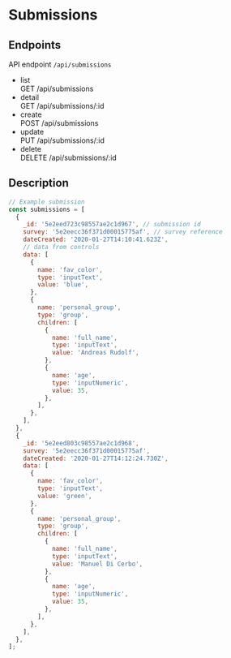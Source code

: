 # Submissions

## Endpoints

API endpoint `/api/submissions`

- list<br/>GET /api/submissions
- detail<br/>GET /api/submissions/:id
- create<br/> POST /api/submissions
- update<br/> PUT /api/submissions/:id
- delete<br/> DELETE /api/submissions/:id

## Description

```javascript
// Example submission
const submissions = [
  {
    _id: '5e2eed723c98557ae2c1d967', // submission id
    survey: '5e2eecc36f371d00015775af', // survey reference
    dateCreated: '2020-01-27T14:10:41.623Z',
    // data from controls
    data: [
      {
        name: 'fav_color',
        type: 'inputText',
        value: 'blue',
      },
      {
        name: 'personal_group',
        type: 'group',
        children: [
          {
            name: 'full_name',
            type: 'inputText',
            value: 'Andreas Rudolf',
          },
          {
            name: 'age',
            type: 'inputNumeric',
            value: 35,
          },
        ],
      },
    ],
  },
  {
    _id: '5e2eed803c98557ae2c1d968',
    survey: '5e2eecc36f371d00015775af',
    dateCreated: '2020-01-27T14:12:24.730Z',
    data: [
      {
        name: 'fav_color',
        type: 'inputText',
        value: 'green',
      },
      {
        name: 'personal_group',
        type: 'group',
        children: [
          {
            name: 'full_name',
            type: 'inputText',
            value: 'Manuel Di Cerbo',
          },
          {
            name: 'age',
            type: 'inputNumeric',
            value: 35,
          },
        ],
      },
    ],
  },
];
```

